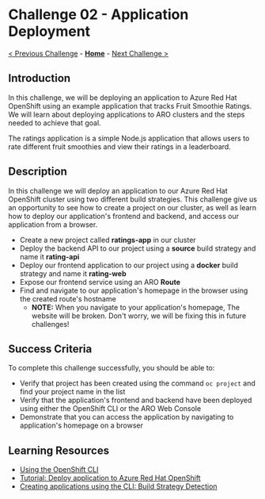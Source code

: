 # Challenge 02 - Application Deployment

[< Previous Challenge](./Challenge-01.md) - **[Home](../README.md)** - [Next Challenge >](./Challenge-03.md)

## Introduction
In this challenge, we will be deploying an application to Azure Red Hat OpenShift using an example application that tracks Fruit Smoothie Ratings. We will learn about deploying applications to ARO clusters and the steps needed to achieve that goal.

The ratings application is a simple Node.js application that allows users to rate different fruit smoothies and view their ratings in a leaderboard.

## Description
In this challenge we will deploy an application to our Azure Red Hat OpenShift cluster using two different build strategies. This challenge give us an opportunity to see how to create a project on our cluster, as well as learn how to deploy our application's frontend and backend, and access our application from a browser.

- Create a new project called **ratings-app** in our cluster
- Deploy the backend API to our project using a **source** build strategy and name it **rating-api**
- Deploy our frontend application to our project using a **docker** build strategy and name it **rating-web**
- Expose our frontend service using an ARO **Route**
- Find and navigate to our application's homepage in the browser using the created route's hostname
  - **NOTE:** When you navigate to your application's homepage, The website will be broken. Don't worry, we will be fixing this in future challenges!

## Success Criteria
To complete this challenge successfully, you should be able to:
- Verify that project has been created using the command `oc project` and find your project name in the list
- Verify that the application's frontend and backend have been deployed using either the OpenShift CLI or the ARO Web Console
- Demonstrate that you can access the application by navigating to application's homepage on a browser

## Learning Resources
- [Using the OpenShift CLI](https://docs.openshift.com/container-platform/4.7/cli_reference/openshift_cli/getting-started-cli.html#cli-using-cli_cli-developer-commands)
- [Tutorial: Deploy application to Azure Red Hat OpenShift](https://docs.microsoft.com/en-us/azure/openshift/howto-deploy-with-s2i)
- [Creating applications using the CLI: Build Strategy Detection](https://docs.openshift.com/container-platform/4.8/applications/creating_applications/creating-applications-using-cli.html#build-strategy-detection)